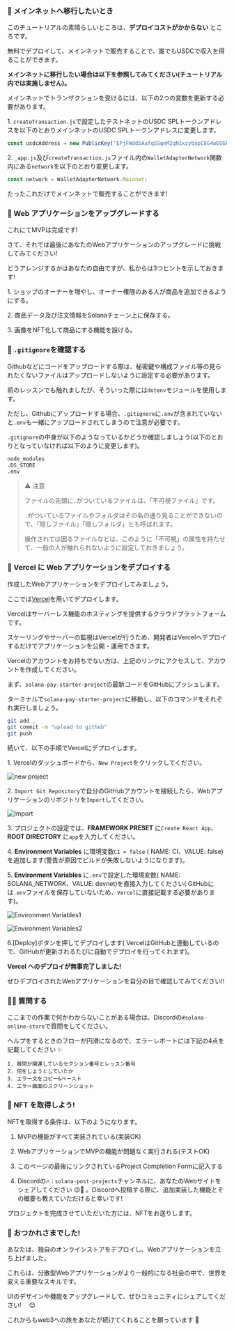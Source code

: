 ### 🚢 メインネットへ移行したいとき

このチュートリアルの素晴らしいところは、**デプロイコストがかからない** ところです。

無料でデプロイして、メインネットで販売することで、誰でもUSDCで収入を得ることができます。

**メインネットに移行したい場合は以下を参照してみてください(チュートリアル内では実施しません)。**

メインネットでトランザクションを受けるには、以下の2つの変数を更新する必要があります。

1\. `createTransaction.js`で設定したテストネットのUSDC SPLトークンアドレスを以下のとおりメインネットのUSDC SPLトークンアドレスに変更します。

```jsx
const usdcAddress = new PublicKey("EPjFWdd5AufqSSqeM2qN1xzybapC8G4wEGGkZwyTDt1v");
```

2\. `_app.js`及び`createTransaction.js`ファイル内の`WalletAdapterNetwork`関数内にある`network`を以下のとおり変更します。

```jsx
const network = WalletAdapterNetwork.Mainnet;
```

たったこれだけでメインネットで販売することができます!


### 🎨 Web アプリケーションをアップグレードする

これにてMVPは完成です!

さて、それでは最後にあなたのWebアプリケーションのアップグレードに挑戦してみてください!

どうアレンジするかはあなたの自由ですが、私からは3つヒントを示しておきます!

1\. ショップのオーナーを増やし、オーナー権限のある人が商品を追加できるようにする。

2\. 商品データ及び注文情報をSolanaチェーン上に保存する。

3\. 画像をNFT化して商品にする機能を設ける。


### 🙉 `.gitignore`を確認する

Githubなどにコードをアップロードする際は、秘密鍵や構成ファイル等の見られたくないファイルはアップロードしないように設定する必要があります。

前のレッスンでも触れましたが、そういった際には`dotenv`モジュールを使用します。

ただし、Githubにアップロードする場合、`.gitignore`に`.env`が含まれていないと`.env`も一緒にアップロードされてしまうので注意が必要です。

`.gitignore`の中身が以下のようなっているかどうか確認しましょう(以下のとおりとなっていなければ以下のように変更します)。

```txt
node_modules
.DS_STORE
.env
```

> ⚠️ 注意
>
> ファイルの先頭に`.`がついているファイルは、「不可視ファイル」です。
>
> `.`がついているファイルやフォルダはその名の通り見ることができないので、「隠しファイル」「隠しフォルダ」とも呼ばれます。
>
> 操作されては困るファイルなどは、このように「不可視」の属性を持たせて、一般の人が触れられないように設定しておきましょう。


### 🚀 Vercel に Web アプリケーションをデプロイする

作成したWebアプリケーションをデプロイしてみましょう。

ここでは[Vercel](https://Vercel.com)を用いてデプロイします。

Vercelはサーバーレス機能のホスティングを提供するクラウドプラットフォームです。

スケーリングやサーバーの監視はVercelが行うため、開発者はVercelへデプロイするだけでアプリケーションを公開・運用できます。

Vercelのアカウントをお持ちでない方は、上記のリンクにアクセスして、アカウントを作成してください。

まず、`solana-pay-starter-project`の最新コードをGitHubにプッシュします。

ターミナルで`solana-pay-starter-project`に移動し、以下のコマンドをそれぞれ実行しましょう。

```bash
git add .
git commit -m "upload to github"
git push
```

続いて、以下の手順でVercelにデプロイします。

1\. Vercelのダッシュボードから、`New Project`をクリックしてください。

![new project](/public/images/Solana-Online-Store/section-4/4_1_1.png)

2\. `Import Git Repository`で自分のGitHubアカウントを接続したら、Webアプリケーションのリポジトリを`Import`してください。

![Import](/public/images/Solana-Online-Store/section-4/4_1_2.png)

3\. プロジェクトの設定では、**FRAMEWORK PRESET** に`Create React App`、**ROOT DIRECTORY** に`app`を入力してください。

4\. **Environment Variables** に環境変数`CI = false` ( NAME: CI、VALUE: false)を追加します(警告が原因でビルドが失敗しないようになります)。

5\. **Environment Variables** に`.env`で設定した環境変数( NAME: SOLANA_NETWORK、VALUE: devnet)を直接入力してください( GitHubには`.env`ファイルを保存していないため、`Vercel`に直接記載する必要があります)。

![Environment Variables1](/public/images/Solana-Online-Store/section-4/4_1_3.png)

![Environment Variables2](/public/images/Solana-Online-Store/section-4/4_1_4.png)

6\.[Deploy]ボタンを押してデプロイします( VercelはGitHubと連動しているので、GitHubが更新されるたびに自動でデプロイを行ってくれます)。

**Vercel へのデプロイが無事完了しました!**

ぜひデプロイされたWebアプリケーションを自分の目で確認してみてください!!


### 🙋‍♂️ 質問する

ここまでの作業で何かわからないことがある場合は、Discordの`#solana-online-store`で質問をしてください。

ヘルプをするときのフローが円滑になるので、エラーレポートには下記の4点を記載してください ✨

```
1. 質問が関連しているセクション番号とレッスン番号
2. 何をしようとしていたか
3. エラー文をコピー&ペースト
4. エラー画面のスクリーンショット
```


### 🎫 NFT を取得しよう!

NFTを取得する条件は、以下のようになります。

1. MVPの機能がすべて実装されている(実装OK)

2. WebアプリケーションでMVPの機能が問題なく実行される(テストOK)

3. このページの最後にリンクされているProject Completion Formに記入する

4. Discordの`🔥｜solana-post-projects`チャンネルに、あなたのWebサイトをシェアしてください 😉🎉 。Discordへ投稿する際に、追加実装した機能とその概要も教えていただけると幸いです!

プロジェクトを完成させていただいた方には、NFTをお送りします。


### 🎉 おつかれさまでした!

あなたは、独自のオンラインストアをデプロイし、Webアプリケーションを立ち上げました。

これらは、分散型Webアプリケーションがより一般的になる社会の中で、世界を変える重要なスキルです。

UIのデザインや機能をアップグレードして、ぜひコミュニティにシェアしてください!　 😊

これからもweb3への旅をあなたが続けてくれることを願っています 🚀
